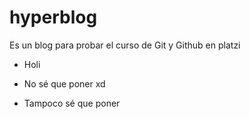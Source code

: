 # hyperblog
Es un blog para probar el curso de Git y Github en platzi


* Holi

* No sé que poner xd

* Tampoco sé que poner